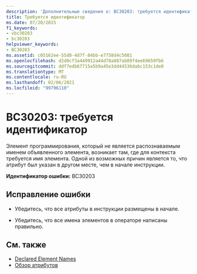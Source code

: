 ```yaml
---
description: 'Дополнительные сведения о: BC30203: требуется идентификатор'
title: Требуется идентификатор
ms.date: 07/20/2015
f1_keywords:
- vbc30203
- bc30203
helpviewer_keywords:
- BC30203
ms.assetid: c05162ee-55d0-4d7f-84bb-e7758d4c5081
ms.openlocfilehash: d2d0cf3a449912a44d78a887ab09f4ee69659fb6
ms.sourcegitcommit: ddf7edb67715a5b9a45e3dd44536dabc153c1de0
ms.translationtype: MT
ms.contentlocale: ru-RU
ms.lasthandoff: 02/06/2021
ms.locfileid: "99796110"
---
```

# <a name="bc30203-identifier-expected"></a>BC30203: требуется идентификатор

Элемент программирования, который не является распознаваемым именем объявленного элемента, возникает там, где для контекста требуется имя элемента. Одной из возможных причин является то, что атрибут был указан в другом месте, чем в начале инструкции.

 **Идентификатор ошибки:** BC30203

## <a name="to-correct-this-error"></a>Исправление ошибки

- Убедитесь, что все атрибуты в инструкции размещены в начале.

- Убедитесь, что все имена элементов в операторе написаны правильно.

## <a name="see-also"></a>См. также

- [Declared Element Names](../../programming-guide/language-features/declared-elements/declared-element-names.md)
- [Обзор атрибутов](../../programming-guide/concepts/attributes/index.md)
